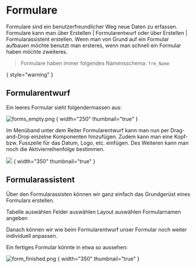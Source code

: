 # Formulare

Formulare sind ein benutzerfreundlicher Weg neue Daten zu erfassen. Formulare kann man über <ui-path>Erstellen | Formularentwurf</ui-path> oder über
<ui-path>Erstellen | Formularassistent</ui-path> erstellen. Wenn man von Grund auf ein Formular aufbauen möchte benutzt man ersteres, wenn man schnell
ein Formular haben möchte zweiteres.

> Formulare haben immer folgendes Namensschema: `frm_Name`
>
{ style="warning" }

## Formularentwurf

Ein leeres Formular sieht folgendermassen aus:

![forms_empty.png](forms_empty.png) { width="250" thumbnail="true" }

Im Menüband unter dem Reiter <ui-path>Formularentwurf</ui-path> kann man nun per Drag-and-Drop einzelne Komponenten hinzufügen. Zudem kann man
eine Kopf- bzw. Fusszeile für das Datum, Logo, etc. einfügen. Des Weiteren kann man noch die Aktivierreihenfolge bestimmen.

![](forms_options.png) { width="350" thumbnail="true" }

## Formularassistent

Über den Formularassisten können wir ganz einfach das Grundgerüst eines Formulars erstellen.

<procedure title="Formularassistent" id="formularassistent_procedure">
    <step>Tabelle auswählen</step>
    <step>Felder auswählen</step>
    <step>Layout auswählen</step>
    <step>Formularnamen angeben</step>
</procedure>

Danach können wir wie beim Formularentwurf unser Formular noch weiter individuell anpassen.

Ein fertiges Formular könnte in etwa so aussehen:

![form_finished.png](form_finished.png) { width="350" thumbnail="true" }
